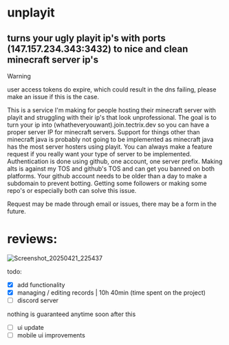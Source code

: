 # unplayit
## turns your ugly playit ip's with ports (147.157.234.343:3432) to nice and clean minecraft server ip's

> [!WARNING]
> user access tokens do expire, which could result in the dns failing, please make an issue if this is the case.

This is a service I'm making for people hosting their minecraft server with playit and struggling with their ip's that look unprofessional.
The goal is to turn your ip into (whatheveryouwant).join.tectrix.dev so you can have a proper server IP for minecraft servers.
Support for things other than minecraft java is probably not going to be implemented as minecraft java has the most server hosters using playit.
You can always make a feature request if you really want your type of server to be implemented.
Authentication is done using github, one account, one server prefix. Making alts is against my TOS and github's TOS and can get you banned on both platforms.
Your github account needs to be older than a day to make a subdomain to prevent botting. Getting some followers or making some repo's or especially both can solve this issue.

Request may be made through email or issues, there may be a form in the future.

# reviews:

![Screenshot_20250421_225437](https://github.com/user-attachments/assets/a57895b9-a32c-4d38-a7cd-391dfd2916fd)


todo:
- [x] add functionality
- [x] managing / editing records | 10h 40min (time spent on the project)
- [ ] discord server

nothing is guaranteed anytime soon after this

- [ ] ui update
- [ ] mobile ui improvements
